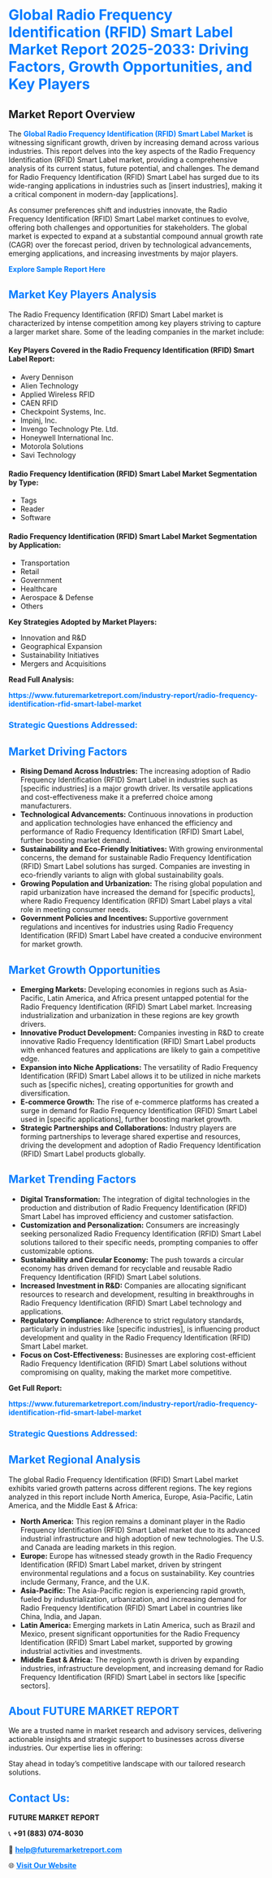 <h1 style="color: #007BFF;">Global Radio Frequency Identification (RFID) Smart Label Market Report 2025-2033: Driving Factors, Growth Opportunities, and Key Players</h1>

<section id="overview">
<h2>Market Report Overview</h2>
<p>The <a href="https://www.futuremarketreport.com/industry-report/radio-frequency-identification-rfid-smart-label-market" style="color: #007BFF; text-decoration: none;"><strong>Global Radio Frequency Identification (RFID) Smart Label Market</strong></a> is witnessing significant growth, driven by increasing demand across various industries. This report delves into the key aspects of the Radio Frequency Identification (RFID) Smart Label market, providing a comprehensive analysis of its current status, future potential, and challenges. The demand for Radio Frequency Identification (RFID) Smart Label has surged due to its wide-ranging applications in industries such as [insert industries], making it a critical component in modern-day [applications].</p>
<p>As consumer preferences shift and industries innovate, the Radio Frequency Identification (RFID) Smart Label market continues to evolve, offering both challenges and opportunities for stakeholders. The global market is expected to expand at a substantial compound annual growth rate (CAGR) over the forecast period, driven by technological advancements, emerging applications, and increasing investments by major players.</p>
</section>

<section id="overview">
<p><a href="https://www.futuremarketreport.com/request-sample/reportId=35469" style="color: #007BFF; text-decoration: none;"><strong>Explore Sample Report Here</strong></a></p>
</section>

<section id="key-players">
<h2 style="color: #007BFF;">Market Key Players Analysis</h2>
<p>The Radio Frequency Identification (RFID) Smart Label market is characterized by intense competition among key players striving to capture a larger market share. Some of the leading companies in the market include:</p>
<h4>Key Players Covered in the Radio Frequency Identification (RFID) Smart Label Report:</h4>
<ul><li>Avery Dennison</li><li>Alien Technology</li><li>Applied Wireless RFID</li><li>CAEN RFID</li><li>Checkpoint Systems, Inc.</li><li>Impinj, Inc.</li><li>Invengo Technology Pte. Ltd.</li><li>Honeywell International Inc.</li><li>Motorola Solutions</li><li>Savi Technology</li></ul>
<h4>Radio Frequency Identification (RFID) Smart Label Market Segmentation by Type:</h4>
<ul><li>Tags</li><li>Reader</li><li>Software</li></ul>

<h4>Radio Frequency Identification (RFID) Smart Label Market Segmentation by Application:</h4>
<ul><li>Transportation</li><li>Retail</li><li>Government</li><li>Healthcare</li><li>Aerospace &amp; Defense</li><li>Others</li></ul>
<p><strong>Key Strategies Adopted by Market Players:</strong></p>
<ul>
<li>Innovation and R&D</li>
<li>Geographical Expansion</li>
<li>Sustainability Initiatives</li>
<li>Mergers and Acquisitions</li>
</ul>
</section>

<section>
<p><strong>Read Full Analysis: </strong></p><a href="https://www.futuremarketreport.com/industry-report/radio-frequency-identification-rfid-smart-label-market" style="color: #007BFF; text-decoration: none;"><strong>https://www.futuremarketreport.com/industry-report/radio-frequency-identification-rfid-smart-label-market</strong></a>
<h3 style="color: #007BFF;">Strategic Questions Addressed:</h3>
</section>

<section id="driving-factors">
<h2 style="color: #007BFF;">Market Driving Factors</h2>
<ul>
<li><strong>Rising Demand Across Industries:</strong> The increasing adoption of Radio Frequency Identification (RFID) Smart Label in industries such as [specific industries] is a major growth driver. Its versatile applications and cost-effectiveness make it a preferred choice among manufacturers.</li>
<li><strong>Technological Advancements:</strong> Continuous innovations in production and application technologies have enhanced the efficiency and performance of Radio Frequency Identification (RFID) Smart Label, further boosting market demand.</li>
<li><strong>Sustainability and Eco-Friendly Initiatives:</strong> With growing environmental concerns, the demand for sustainable Radio Frequency Identification (RFID) Smart Label solutions has surged. Companies are investing in eco-friendly variants to align with global sustainability goals.</li>
<li><strong>Growing Population and Urbanization:</strong> The rising global population and rapid urbanization have increased the demand for [specific products], where Radio Frequency Identification (RFID) Smart Label plays a vital role in meeting consumer needs.</li>
<li><strong>Government Policies and Incentives:</strong> Supportive government regulations and incentives for industries using Radio Frequency Identification (RFID) Smart Label have created a conducive environment for market growth.</li>
</ul>
</section>

<section id="growth-opportunities">
<h2 style="color: #007BFF;">Market Growth Opportunities</h2>
<ul>
<li><strong>Emerging Markets:</strong> Developing economies in regions such as Asia-Pacific, Latin America, and Africa present untapped potential for the Radio Frequency Identification (RFID) Smart Label market. Increasing industrialization and urbanization in these regions are key growth drivers.</li>
<li><strong>Innovative Product Development:</strong> Companies investing in R&D to create innovative Radio Frequency Identification (RFID) Smart Label products with enhanced features and applications are likely to gain a competitive edge.</li>
<li><strong>Expansion into Niche Applications:</strong> The versatility of Radio Frequency Identification (RFID) Smart Label allows it to be utilized in niche markets such as [specific niches], creating opportunities for growth and diversification.</li>
<li><strong>E-commerce Growth:</strong> The rise of e-commerce platforms has created a surge in demand for Radio Frequency Identification (RFID) Smart Label used in [specific applications], further boosting market growth.</li>
<li><strong>Strategic Partnerships and Collaborations:</strong> Industry players are forming partnerships to leverage shared expertise and resources, driving the development and adoption of Radio Frequency Identification (RFID) Smart Label products globally.</li>
</ul>
</section>

<section id="trending-factors">
<h2 style="color: #007BFF;">Market Trending Factors</h2>
<ul>
<li><strong>Digital Transformation:</strong> The integration of digital technologies in the production and distribution of Radio Frequency Identification (RFID) Smart Label has improved efficiency and customer satisfaction.</li>
<li><strong>Customization and Personalization:</strong> Consumers are increasingly seeking personalized Radio Frequency Identification (RFID) Smart Label solutions tailored to their specific needs, prompting companies to offer customizable options.</li>
<li><strong>Sustainability and Circular Economy:</strong> The push towards a circular economy has driven demand for recyclable and reusable Radio Frequency Identification (RFID) Smart Label solutions.</li>
<li><strong>Increased Investment in R&D:</strong> Companies are allocating significant resources to research and development, resulting in breakthroughs in Radio Frequency Identification (RFID) Smart Label technology and applications.</li>
<li><strong>Regulatory Compliance:</strong> Adherence to strict regulatory standards, particularly in industries like [specific industries], is influencing product development and quality in the Radio Frequency Identification (RFID) Smart Label market.</li>
<li><strong>Focus on Cost-Effectiveness:</strong> Businesses are exploring cost-efficient Radio Frequency Identification (RFID) Smart Label solutions without compromising on quality, making the market more competitive.</li>
</ul>
</section>

<section>
<p><strong>Get Full Report: </strong></p><a href="https://www.futuremarketreport.com/industry-report/radio-frequency-identification-rfid-smart-label-market" style="color: #007BFF; text-decoration: none;"><strong>https://www.futuremarketreport.com/industry-report/radio-frequency-identification-rfid-smart-label-market</strong></a>
<h3 style="color: #007BFF;">Strategic Questions Addressed:</h3>
</section>


<section id="regional-analysis">
<h2 style="color: #007BFF;">Market Regional Analysis</h2>
<p>The global Radio Frequency Identification (RFID) Smart Label market exhibits varied growth patterns across different regions. The key regions analyzed in this report include North America, Europe, Asia-Pacific, Latin America, and the Middle East & Africa:</p>
<ul>
<li><strong>North America:</strong> This region remains a dominant player in the Radio Frequency Identification (RFID) Smart Label market due to its advanced industrial infrastructure and high adoption of new technologies. The U.S. and Canada are leading markets in this region.</li>
<li><strong>Europe:</strong> Europe has witnessed steady growth in the Radio Frequency Identification (RFID) Smart Label market, driven by stringent environmental regulations and a focus on sustainability. Key countries include Germany, France, and the U.K.</li>
<li><strong>Asia-Pacific:</strong> The Asia-Pacific region is experiencing rapid growth, fueled by industrialization, urbanization, and increasing demand for Radio Frequency Identification (RFID) Smart Label in countries like China, India, and Japan.</li>
<li><strong>Latin America:</strong> Emerging markets in Latin America, such as Brazil and Mexico, present significant opportunities for the Radio Frequency Identification (RFID) Smart Label market, supported by growing industrial activities and investments.</li>
<li><strong>Middle East & Africa:</strong> The region’s growth is driven by expanding industries, infrastructure development, and increasing demand for Radio Frequency Identification (RFID) Smart Label in sectors like [specific sectors].</li>
</ul>
</section>

<footer>
<h2 style="color: #007BFF;">About FUTURE MARKET REPORT</h2>
<p>We are a trusted name in market research and advisory services, delivering actionable insights and strategic support to businesses across diverse industries. Our expertise lies in offering:</p>

<p>Stay ahead in today’s competitive landscape with our tailored research solutions.</p>

<h2 style="color: #007BFF;">Contact Us:</h2>
<p><strong>FUTURE MARKET REPORT</strong></p>
<p>📞 <strong>+91 (883) 074-8030</strong></p>
<p>📧 <strong><a href="mailto:help@futuremarketreport.com" style="color: #007BFF;">help@futuremarketreport.com</a></strong></p>
<p>🌐 <strong><a href="https://www.futuremarketreport.com/" style="color: #007BFF;">Visit Our Website</a></strong></p>
</footer>